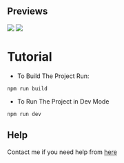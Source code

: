## Previews

<img src="https://cdn.discordapp.com/attachments/973297625791098880/978069200222445578/unknown.png">
<img src="https://cdn.discordapp.com/attachments/973297625791098880/978069306527076393/unknown.png">

# Tutorial

- To Build The Project Run:

```
npm run build
```

- To Run The Project in Dev Mode
```
npm run dev
```

## Help

Contact me if you need help from [here](https://lookup.guru/920364039568236565)
